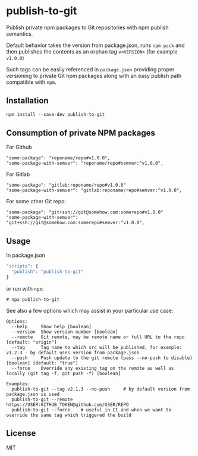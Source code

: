 # publish-to-git
Publish private npm packages to Git repositories with npm publish semantics.

Default behavior takes the version from package.json, runs `npm pack` and then publishes the contents as an orphan tag `v<VERSION>` (for example `v1.0.0`)

Such tags can be easily referenced in `package.json` providing proper versioning to private Git npm packages along with an easy publish path compatible with `npm`.

## Installation
```js
npm install --save-dev publish-to-git
```

## Consumption of private NPM packages
For Github
```
"some-package": "reponame/repo#v1.0.0",
"some-package-with-semver": "reponame/repo#semver:^v1.0.0",
```

For Gitlab
```
"some-package": "gitlab:reponame/repo#v1.0.0"
"some-package-with-semver": "gitlab:reponame/repo#semver:^v1.0.0",
```

For some other Git repo:
```
"some-package": "git+ssh://git@somehow.com:somerepo#v1.0.0"
"some-package-with-semver": "git+ssh://git@somehow.com:somerepo#semver:^v1.0.0",
```

## Usage
In package.json
```js
"scripts": {
  "publish": "publish-to-git"
}
```

or run with `npx`:
```
# npx publish-to-git
```

See also a few options which may assist in your particular use case:
```
Options:
  --help     Show help [boolean]
  --version  Show version number [boolean]
  --remote   Git remote, may be remote name or full URL to the repo [default: "origin"]
  --tag      Tag name to which src will be published, for example: v1.2.3 - by default uses version from package.json
  --push     Push update to the git remote (pass --no-push to disable) [boolean] [default: "true"]
  --force    Override any existing tag on the remote as well as locally (git tag -f, git push -f) [boolean]

Examples:
  publish-to-git --tag v2.1.3 --no-push     # by default version from package.json is used
  publish-to-git --remote https://USER:GITHUB_TOKEN@github.com/USER/REPO
  publish-to-git --force    # useful in CI and when we want to override the same tag which triggered the build
```

## License
MIT
